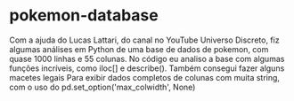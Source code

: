 # pokemon-database
Com a ajuda do Lucas Lattari, do canal no YouTube Universo Discreto, fiz algumas análises em Python de uma base de dados de pokemon, com quase 1000 linhas e 55 colunas. 
No código eu analiso a base com algumas funções incríveis, como iloc[] e describe(). Também consegui fazer alguns macetes legais 
Para exibir dados completos de colunas com muita string, com o uso do pd.set_option('max_colwidth', None)
